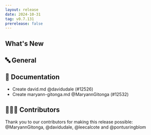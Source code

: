 ```yaml
---
layout: release
date: 2024-10-31
tag: v0.7.131
prerelease: false
---
```


## What's New

## 🔤 General

## 📖 Documentation

- Create david.md @davidudale (#12526)
- Create maryann-gitonga.md @MaryannGitonga (#12532)

## 👨🏽‍💻 Contributors

Thank you to our contributors for making this release possible:
@MaryannGitonga, @davidudale, @leecalcote and @pontusringblom
